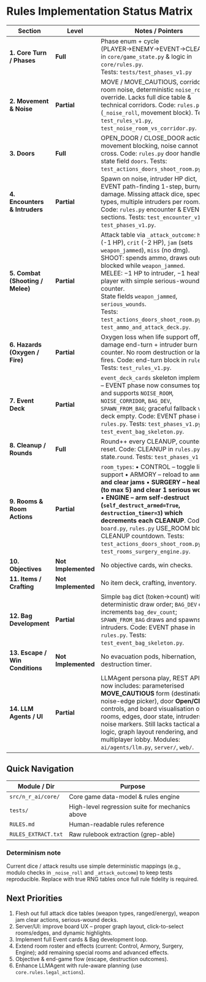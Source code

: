 # Rules Implementation Status Matrix

| Section | Level | Notes / Pointers |
|---------|-------|------------------|
| **1. Core Turn / Phases** | **Full** | Phase enum + cycle (PLAYER→ENEMY→EVENT→CLEANUP) in `core/game_state.py` & logic in `core/rules.py`.<br/>Tests: `tests/test_phases_v1.py` |
| **2. Movement & Noise** | **Partial** | MOVE / MOVE_CAUTIOUS, corridor vs room noise, deterministic `noise_roll` override. Lacks full dice table & technical corridors. Code: `rules.py` (`_noise_roll`, movement block). Tests: `test_rules_v1.py`, `test_noise_room_vs_corridor.py`. |
| **3. Doors** | **Full** | OPEN_DOOR / CLOSE_DOOR actions, movement blocking, noise cannot cross. Code: `rules.py` door handlers; state field `doors`. Tests: `test_actions_doors_shoot_room.py`. |
| **4. Encounters & Intruders** | **Partial** | Spawn on noise, intruder HP dict, EVENT path-finding 1-step, burn/fight damage. Missing attack dice, special types, multiple intruders per room. Code: `rules.py` encounter & EVENT sections. Tests: `test_encounter_v1.py`, `test_phases_v1.py`. |
| **5. Combat (Shooting / Melee)** | **Partial** | Attack table via `_attack_outcome`: `hit` (-1 HP), `crit` (-2 HP), `jam` (sets `weapon_jammed`), `miss` (no dmg).<br/>SHOOT: spends ammo, draws outcome, blocked while `weapon_jammed`.<br/>MELEE: −1 HP to intruder, −1 health to player with simple serious-wound counter.<br/>State fields `weapon_jammed`, `serious_wounds`.<br/>Tests: `test_actions_doors_shoot_room.py`, `test_ammo_and_attack_deck.py`. |
| **6. Hazards (Oxygen / Fire)** | **Partial** | Oxygen loss when life support off, fire damage end-turn + intruder burn counter. No room destruction or lab fires. Code: end-turn block in `rules.py`. Tests: `test_rules_v1.py`. |
| **7. Event Deck** | **Partial** | `event_deck_cards` skeleton implemented – EVENT phase now consumes top card and supports `NOISE_ROOM`, `NOISE_CORRIDOR`, `BAG_DEV`, `SPAWN_FROM_BAG`; graceful fallback when deck empty. Code: EVENT phase in `rules.py`. Tests: `test_phases_v1.py`, `test_event_bag_skeleton.py`. |
| **8. Cleanup / Rounds** | **Full** | Round++ every CLEANUP, counters reset. Code: CLEANUP in `rules.py`; state.`round`. Tests: `test_phases_v1.py`. |
| **9. Rooms & Room Actions** | **Partial** | `room_types`:  • CONTROL – toggle life support • ARMORY – reload to `ammo_max` **and clear jams** • **SURGERY – heal 1 HP (to max 5) and clear 1 serious wound** • **ENGINE – arm self-destruct (`self_destruct_armed=True`, `destruction_timer=3`) which decrements each CLEANUP**.  Code: `board.py`, `rules.py` USE_ROOM block & CLEANUP countdown. Tests: `test_actions_doors_shoot_room.py`, `test_rooms_surgery_engine.py`. |
| **10. Objectives** | **Not Implemented** | No objective cards, win checks. |
| **11. Items / Crafting** | **Not Implemented** | No item deck, crafting, inventory. |
| **12. Bag Development** | **Partial** | Simple `bag` dict (token→count) with deterministic draw order; `BAG_DEV` event increments `bag_dev_count`; `SPAWN_FROM_BAG` draws and spawns intruders. Code: EVENT phase in `rules.py`. Tests: `test_event_bag_skeleton.py`. |
| **13. Escape / Win Conditions** | **Not Implemented** | No evacuation pods, hibernation, destruction timer. |
| **14. LLM Agents / UI** | **Partial** | LLMAgent persona play, REST API. UI now includes: parameterised **MOVE_CAUTIOUS** form (destination + noise-edge picker), door **Open/Close** controls, and board visualisation of rooms, edges, door state, intruders, and noise markers. Still lacks tactical agent logic, graph layout rendering, and multiplayer lobby. Modules: `ai/agents/llm.py`, `server/`, `web/`. |

## Quick Navigation

| Module / Dir | Purpose |
|--------------|---------|
| `src/n_r_ai/core/` | Core game data-model & rules engine |
| `tests/` | High-level regression suite for mechanics above |
| `RULES.md` | Human-readable rules reference |
| `RULES_EXTRACT.txt` | Raw rulebook extraction (grep-able) |

### Determinism note
Current dice / attack results use simple deterministic mappings (e.g., modulo checks in `_noise_roll` and `_attack_outcome`) to keep tests reproducible. Replace with true RNG tables once full rule fidelity is required.

## Next Priorities

1. Flesh out full attack dice tables (weapon types, ranged/energy), weapon jam clear actions, serious-wound decks.
2. Server/UI: improve board UX – proper graph layout, click-to-select rooms/edges, and dynamic highlights.
3. Implement full Event cards & Bag development loop.
4. Extend room roster and effects (current: Control, Armory, Surgery, Engine); add remaining special rooms and advanced effects.
5. Objective & end-game flow (escape, destruction outcomes).
6. Enhance LLMAgent with rule-aware planning (use `core.rules.legal_actions`).
